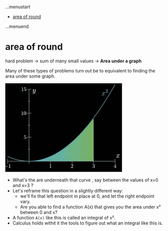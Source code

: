 ...menustart

 - [area of round](#b7e9322fc0d475861e2066642b1ecdb4)

...menuend


<h2 id="b7e9322fc0d475861e2066642b1ecdb4"></h2>

# area of round 

hard problem -> sum of many small values -> **Area under a graph**

Many of these types of problems turn out be to equivalent to finding the area under some graph.

![](../imgs/eoc_integal.png)

 - What's the are underneath that curve , say between the values of x=0 and x=3 ? 
 - Let's reframe this question in a slightly different way:
    - we'll fix that left endpoint in place at 0, and let the right endpoint vary.
    - Are you able to find a function A(x) that gives you the area under x² between 0 and x?
 - A function `A(x)` like this is called an integral of x².
 - Calculus holds withit it the tools to figure out what an integral like this is.


